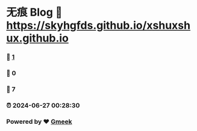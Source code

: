 # 无痕 Blog :link: https://skyhgfds.github.io/xshuxshux.github.io 
### :page_facing_up: [1](https://skyhgfds.github.io/xshuxshux.github.io/tag.html) 
### :speech_balloon: 0 
### :hibiscus: 7 
### :alarm_clock: 2024-06-27 00:28:30 
### Powered by :heart: [Gmeek](https://github.com/Meekdai/Gmeek)
